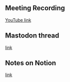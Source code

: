 ## Meeting Recording

[YouTube link](https://youtu.be/OK9Mnkbmcm0?si=2ZfwNag4-lRzN_rq)

## Mastodon thread

[link](https://neuromatch.social/@OREL/112068323003465091)

## Notes on Notion

[link]()
